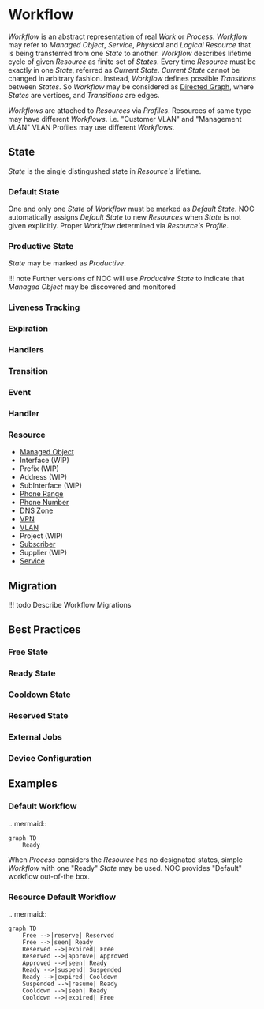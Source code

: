 # Workflow

*Workflow* is an abstract representation of real *Work* or *Process*.
*Workflow* may refer to *Managed Object*, *Service*, *Physical* and
*Logical Resource* that is being transferred from one *State* to another.
*Workflow* describes lifetime cycle of given *Resource* as finite
set of *States*. Every time *Resource* must be exactly in one *State*,
referred as *Current State*. *Current State* cannot be changed in
arbitrary fashion. Instead, *Workflow* defines possible *Transitions*
between *States*. So *Workflow* may be considered as [Directed Graph](https://en.wikipedia.org/wiki/Directed_graph),
where *States* are vertices, and *Transitions* are edges.

*Workflows* are attached to *Resources* via *Profiles*. Resources
of same type may have different *Workflows*. i.e. "Customer VLAN"
and "Management VLAN" VLAN Profiles may use different *Workflows*.

## State
*State* is the single distingushed state in *Resource's* lifetime.

### Default State
One and only one *State* of *Workflow* must be marked as *Default State*.
NOC automatically assigns *Default State* to new *Resources* when *State*
is not given explicitly. Proper *Workflow* determined via *Resource's*
*Profile*.

### Productive State
*State* may be marked as *Productive*.

<!-- prettier-ignore -->
!!! note
    Further versions of NOC will use *Productive State* to indicate
    that *Managed Object* may be discovered and monitored

### Liveness Tracking

### Expiration

### Handlers

### Transition

### Event

### Handler

### Resource

* [Managed Object](../managed-object/index.md)
* Interface (WIP)
* Prefix (WIP)
* Address (WIP)
* SubInterface (WIP)
* [Phone Range](../phone-range/index.md)
* [Phone Number](../phone-number/index.md)
* [DNS Zone](../dns-zone/index.md)
* [VPN](../vpn/index.md)
* [VLAN](../vlan/index.md)
* Project (WIP)
* [Subscriber](../subscriber/index.md)
* Supplier (WIP)
* [Service](../service/index.md)

## Migration
<!-- prettier-ignore -->
!!! todo
    Describe Workflow Migrations

## Best Practices

### Free State

### Ready State

### Cooldown State

### Reserved State

### External Jobs

### Device Configuration

## Examples

### Default Workflow
.. mermaid::

    graph TD
        Ready

When *Process* considers the *Resource* has no designated states,
simple *Workflow* with one "Ready" *State* may be used.
NOC provides "Default" workflow out-of-the box.

### Resource Default Workflow
.. mermaid::

    graph TD
        Free -->|reserve| Reserved
        Free -->|seen| Ready
        Reserved -->|expired| Free
        Reserved -->|approve| Approved
        Approved -->|seen| Ready
        Ready -->|suspend| Suspended
        Ready -->|expired| Cooldown
        Suspended -->|resume| Ready
        Cooldown -->|seen| Ready
        Cooldown -->|expired| Free


